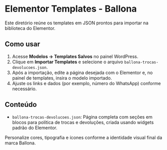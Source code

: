 # Elementor Templates - Ballona

Este diretório reúne os templates em JSON prontos para importar na biblioteca do Elementor.

## Como usar

1. Acesse **Modelos → Templates Salvos** no painel WordPress.
2. Clique em **Importar Templates** e selecione o arquivo `ballona-trocas-devolucoes.json`.
3. Após a importação, edite a página desejada com o Elementor e, no painel de templates, insira o modelo importado.
4. Ajuste os links e dados (por exemplo, número do WhatsApp) conforme necessário.

## Conteúdo

- `ballona-trocas-devolucoes.json`: Página completa com seções em blocos para política de trocas e devoluções, criada usando widgets padrão do Elementor.

Personalize cores, tipografia e ícones conforme a identidade visual final da marca Ballona.
